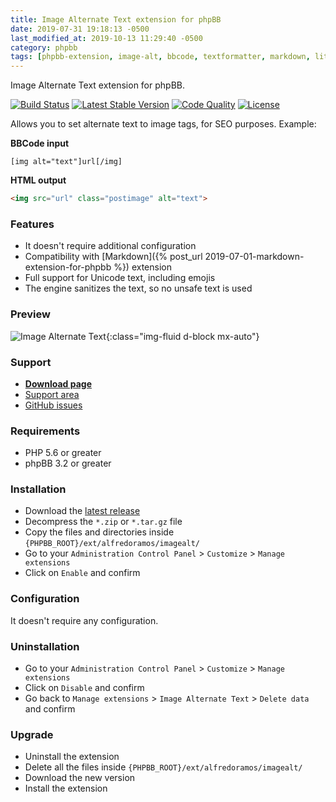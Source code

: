 ```yaml
---
title: Image Alternate Text extension for phpBB
date: 2019-07-31 19:18:13 -0500
last_modified_at: 2019-10-13 11:29:40 -0500
category: phpbb
tags: [phpbb-extension, image-alt, bbcode, textformatter, markdown, litedown]
---
```

Image Alternate Text extension for phpBB.

[![Build Status](https://img.shields.io/travis/com/AlfredoRamos/phpbb-ext-image-alt.svg?style=flat-square)](https://travis-ci.com/AlfredoRamos/phpbb-ext-image-alt)
[![Latest Stable Version](https://img.shields.io/github/tag/AlfredoRamos/phpbb-ext-image-alt.svg?label=stable&style=flat-square)](https://github.com/AlfredoRamos/phpbb-ext-image-alt/releases)
[![Code Quality](https://img.shields.io/codacy/grade/0ef34fce1e3f4c32990fcb495efe98d8.svg?style=flat-square)](https://app.codacy.com/app/AlfredoRamos/phpbb-ext-image-alt)
[![License](https://img.shields.io/github/license/AlfredoRamos/phpbb-ext-image-alt.svg?style=flat-square)](https://raw.githubusercontent.com/AlfredoRamos/phpbb-ext-image-alt/master/license.txt)

Allows you to set alternate text to image tags, for SEO purposes. Example:

**BBCode input**
```
[img alt="text"]url[/img]
```

**HTML output**

```html
<img src="url" class="postimage" alt="text">
```

<!-- more -->
### Features

- It doesn't require additional configuration
- Compatibility with [Markdown]({% post_url 2019-07-01-markdown-extension-for-phpbb %}) extension
- Full support for Unicode text, including emojis
- The engine sanitizes the text, so no unsafe text is used

### Preview

![Image Alternate Text](https://i.imgur.com/yLgDJpG.png){:class="img-fluid d-block mx-auto"}

### Support

- [**Download page**](https://www.phpbb.com/customise/db/extension/image_alternate_text/)
- [Support area](https://www.phpbb.com/customise/db/extension/image_alternate_text/support)
- [GitHub issues](https://github.com/AlfredoRamos/phpbb-ext-image-alt/issues)

### Requirements

- PHP 5.6 or greater
- phpBB 3.2 or greater

### Installation

- Download the [latest release](https://github.com/AlfredoRamos/phpbb-ext-image-alt/releases)
- Decompress the `*.zip` or `*.tar.gz` file
- Copy the files and directories inside `{PHPBB_ROOT}/ext/alfredoramos/imagealt/`
- Go to your `Administration Control Panel` > `Customize` > `Manage extensions`
- Click on `Enable` and confirm

### Configuration

It doesn't require any configuration.

### Uninstallation

- Go to your `Administration Control Panel` > `Customize` > `Manage extensions`
- Click on `Disable` and confirm
- Go back to `Manage extensions` > `Image Alternate Text` > `Delete data` and confirm

### Upgrade

- Uninstall the extension
- Delete all the files inside `{PHPBB_ROOT}/ext/alfredoramos/imagealt/`
- Download the new version
- Install the extension
